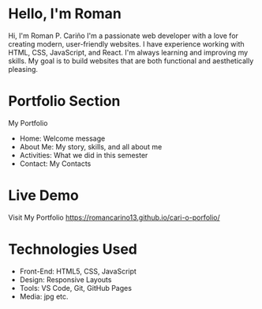 # Hello, I'm Roman

Hi, I'm Roman P. Cariño I'm a passionate web developer with a love for creating modern, user-friendly websites. I have experience working with HTML, CSS, JavaScript, and React. I'm always learning and improving my skills. My goal is to build websites that are both functional and aesthetically pleasing.
# Portfolio Section

My Portfolio

- Home: Welcome message
- About Me: My story, skills, and all about me
- Activities: What we did in this semester
- Contact: My Contacts


# Live Demo

Visit My Portfolio https://romancarino13.github.io/cari-o-porfolio/

# Technologies Used

- Front-End: HTML5, CSS, JavaScript
- Design: Responsive Layouts
- Tools: VS Code, Git, GitHub Pages
- Media: jpg etc.

